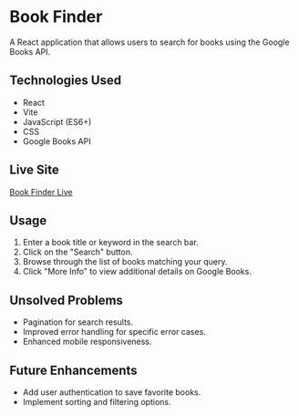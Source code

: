 # Book Finder

A React application that allows users to search for books using the Google Books API.

## Technologies Used

- React
- Vite
- JavaScript (ES6+)
- CSS
- Google Books API

## Live Site

[Book Finder Live](https://gbookfinder.netlify.app/)

## Usage

1. Enter a book title or keyword in the search bar.
2. Click on the "Search" button.
3. Browse through the list of books matching your query.
4. Click "More Info" to view additional details on Google Books.

## Unsolved Problems

- Pagination for search results.
- Improved error handling for specific error cases.
- Enhanced mobile responsiveness.

## Future Enhancements

- Add user authentication to save favorite books.
- Implement sorting and filtering options.
